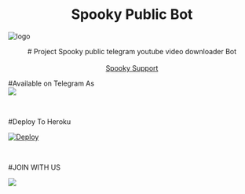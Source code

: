 <h1 align="center"><b>Spooky Public Bot</b></h1>

![logo](https://telegra.ph/file/8d6150fac7f5e1341b02a.jpg)
<br>
<p align="center">
    # Project Spooky public telegram youtube video downloader Bot
    <br><br>
        <a href="https://chat.whatsapp.com/Ku8MincABBWAEOaG44PqZE">Spooky Support</a>
    <br>
</p>

#Available on Telegram As <br>
<a href="https://t.me/spooky_video_bot"><img src="https://img.shields.io/badge/SEE-TELEGRAM%20BOT-white.svg?logo=Telegram"></a>

<br>

#Deploy To Heroku

[![Deploy](https://www.herokucdn.com/deploy/button.svg)](https://heroku.com/deploy?template=https://github.com/HansakaBro/Spooky)

<br>

#JOIN WITH US

<a href="https://t.me/telegrm_music9"><img src="https://img.shields.io/badge/Join-Telegram%20Group-red.svg?logo=Telegram"></a>
